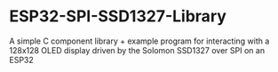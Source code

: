 # ESP32-SPI-SSD1327-Library
A simple C component library + example program for interacting with a 128x128 OLED display driven by the Solomon SSD1327 over SPI on an ESP32 
